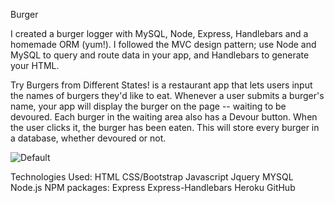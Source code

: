 Burger

I created a burger logger with MySQL, Node, Express, Handlebars and a homemade ORM (yum!). I followed the MVC design pattern; use Node and MySQL to query and route data in your app, and Handlebars to generate your HTML.

Try Burgers from Different States! is a restaurant app that lets users input the names of burgers they'd like to eat. Whenever a user submits a burger's name, your app will display the burger on the page -- waiting to be devoured. Each burger in the waiting area also has a Devour button. When the user clicks it, the burger has been eaten. This will store every burger in a database, whether devoured or not.

![Default](/images/capture.png)

Technologies Used:
HTML
CSS/Bootstrap
Javascript
Jquery
MYSQL
Node.js
NPM packages:
Express
Express-Handlebars
Heroku
GitHub